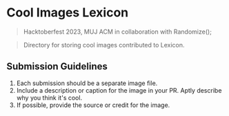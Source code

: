 # Cool Images Lexicon
> Hacktoberfest 2023, MUJ ACM in collaboration with Randomize();

> Directory for storing cool images contributed to Lexicon.

## Submission Guidelines
1. Each submission should be a separate image file.
2. Include a description or caption for the image in your PR. Aptly describe why you think it's cool.
3. If possible, provide the source or credit for the image.